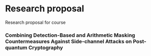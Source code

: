 # Research proposal

Research proposal for course

<h3 align="left">Combining Detection-Based and Arithmetic Masking Countermeasures Against Side-channel Attacks on Post-quantum Cryptography
</h3>
